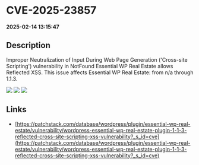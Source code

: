 # CVE-2025-23857

**2025-02-14 13:15:47**

## Description
Improper Neutralization of Input During Web Page Generation ('Cross-site Scripting') vulnerability in NotFound Essential WP Real Estate allows Reflected XSS. This issue affects Essential WP Real Estate: from n/a through 1.1.3.

![](https://img.shields.io/static/v1?label=Score&message=7.1&color=red)
![](https://img.shields.io/static/v1?label=Severity&message=HIGH&color=red)
![](https://img.shields.io/static/v1?label=CWE&message=XSS&color=green)

## Links
- [https://patchstack.com/database/wordpress/plugin/essential-wp-real-estate/vulnerability/wordpress-essential-wp-real-estate-plugin-1-1-3-reflected-cross-site-scripting-xss-vulnerability?_s_id=cve](https://patchstack.com/database/wordpress/plugin/essential-wp-real-estate/vulnerability/wordpress-essential-wp-real-estate-plugin-1-1-3-reflected-cross-site-scripting-xss-vulnerability?_s_id=cve)

